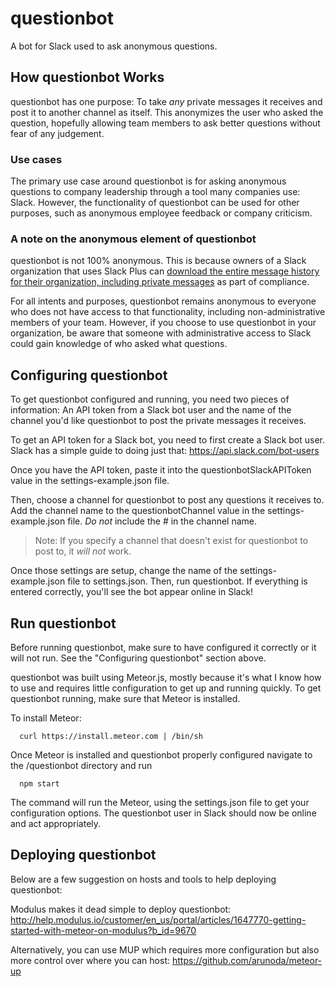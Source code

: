 # questionbot

A bot for Slack used to ask anonymous questions.

## How questionbot Works

questionbot has one purpose: To take _any_ private messages it receives and post it to another channel as itself. This anonymizes the user who asked the question, hopefully allowing team members to ask better questions without fear of any judgement.

### Use cases

The primary use case around questionbot is for asking anonymous questions to company leadership through a tool many companies use: Slack. However, the functionality of questionbot can be used for other purposes, such as anonymous employee feedback or company criticism.

### A note on the anonymous element of questionbot

questionbot is not 100% anonymous. This is because owners of a Slack organization that uses Slack Plus can [download the entire message history for their organization, including private messages](https://evidation.slack.com/pricing/plus) as part of compliance.

For all intents and purposes, questionbot remains anonymous to everyone who does not have access to that functionality, including non-administrative members of your team. However, if you choose to use questionbot in your organization, be aware that someone with administrative access to Slack could gain knowledge of who asked what questions.

## Configuring questionbot

To get questionbot configured and running, you need two pieces of information: An API token from a Slack bot user and the name of the channel you'd like questionbot to post the private messages it receives.

To get an API token for a Slack bot, you need to first create a Slack bot user. Slack has a simple guide to doing just that: https://api.slack.com/bot-users

Once you have the API token, paste it into the questionbotSlackAPIToken value in the settings-example.json file.

Then, choose a channel for questionbot to post any questions it receives to. Add the channel name to the questionbotChannel value in the settings-example.json file.  _Do not_ include the # in the channel name.

> Note: If you specify a channel that doesn't exist for questionbot to post to, it _will not_ work.

Once those settings are setup, change the name of the settings-example.json file to settings.json. Then, run questionbot. If everything is entered correctly, you'll see the bot appear online in Slack!

## Run questionbot

Before running questionbot, make sure to have configured it correctly or it will not run. See the "Configuring questionbot" section above.

questionbot was built using Meteor.js, mostly because it's what I know how to use and requires little configuration to get up and running quickly. To get questionbot running, make sure that Meteor is installed.

To install Meteor:

      curl https://install.meteor.com | /bin/sh

Once Meteor is installed and questionbot properly configured navigate to the /questionbot directory and run

      npm start

The command will run the Meteor, using the settings.json file to get your configuration options. The questionbot user in Slack should now be online and act appropriately.

## Deploying questionbot

Below are a few suggestion on hosts and tools to help deploying questionbot:

Modulus makes it dead simple to deploy questionbot: http://help.modulus.io/customer/en_us/portal/articles/1647770-getting-started-with-meteor-on-modulus?b_id=9670

Alternatively, you can use MUP which requires more configuration but also more control over where you can host: https://github.com/arunoda/meteor-up
